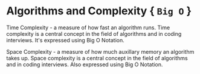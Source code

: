 
# Algorithms and Complexity { `Big O` }

Time Complexity - a measure of how fast an algorithm runs. Time complexity is a central concept in the field of algorithms and in coding interviews. It's expressed using Big O Notation.

Space Complexity - a measure of how much auxillary memory an algorithm takes up. Space complexity is a central concept in the field of algorithms and in coding interviews. Also expressed using Big O Notation.

